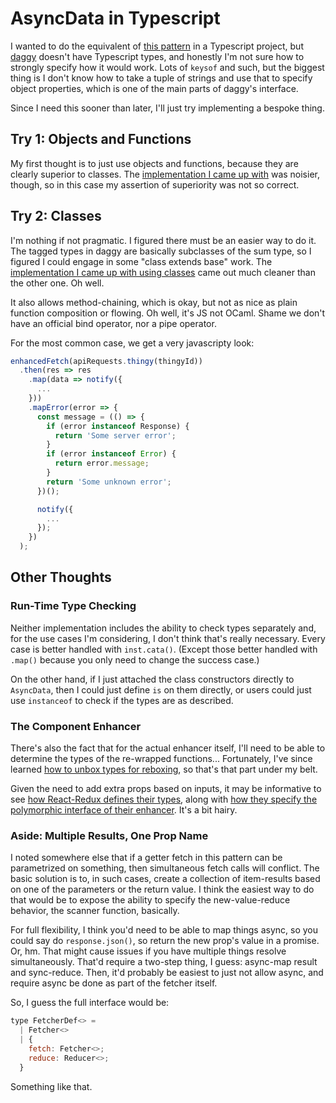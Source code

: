 AsyncData in Typescript
=======================

I wanted to do the equivalent of [this pattern](https://medium.com/javascript-inside/slaying-a-ui-antipattern-in-react-64a3b98242c) in a Typescript project, but [daggy](https://github.com/fantasyland/daggy) doesn't have Typescript types, and honestly I'm not sure how to strongly specify how it would work.  Lots of `keysof` and such, but the biggest thing is I don't know how to take a tuple of strings and use that to specify object properties, which is one of the main parts of daggy's interface.

Since I need this sooner than later, I'll just try implementing a bespoke thing.



## Try 1: Objects and Functions

My first thought is to just use objects and functions, because they are clearly superior to classes.  The [implementation I came up with](./AsyncData%20in%20TypeScript%20Examples/objects-and-functions.ts) was noisier, though, so in this case my assertion of superiority was not so correct.



## Try 2: Classes

I'm nothing if not pragmatic.  I figured there must be an easier way to do it.  The tagged types in daggy are basically subclasses of the sum type, so I figured I could engage in some "class extends base" work.  The [implementation I came up with using classes](./AsyncData%20in%20TypeScript%20Examples/classes.ts) came out much cleaner than the other one.  Oh well.

It also allows method-chaining, which is okay, but not as nice as plain function composition or flowing.  Oh well, it's JS not OCaml.  Shame we don't have an official bind operator, nor a pipe operator.

For the most common case, we get a very javascripty look:

```js
enhancedFetch(apiRequests.thingy(thingyId))
  .then(res => res
    .map(data => notify({
      ...
    }))
    .mapError(error => {
      const message = (() => {
        if (error instanceof Response) {
          return 'Some server error';
        }
        if (error instanceof Error) {
          return error.message;
        }
        return 'Some unknown error';
      })();

      notify({
        ...
      });
    })
  );
```



## Other Thoughts


### Run-Time Type Checking

Neither implementation includes the ability to check types separately and, for the use cases I'm considering, I don't think that's really necessary.  Every case is better handled with `inst.cata()`.  (Except those better handled with `.map()` because you only need to change the success case.)

On the other hand, if I just attached the class constructors directly to `AsyncData`, then I could just define `is` on them directly, or users could just use `instanceof` to check if the types are as described.


### The Component Enhancer

There's also the fact that for the actual enhancer itself, I'll need to be able to determine the types of the re-wrapped functions...  Fortunately, I've since learned [how to unbox types for reboxing](./Unboxing%20Types%20From%20Parametrized%20Boxes.md), so that's that part under my belt.

Given the need to add extra props based on inputs, it may be informative to see [how React-Redux defines their types](https://github.com/DefinitelyTyped/DefinitelyTyped/blob/master/types/react-redux/index.d.ts#L75), along with [how they specify the polymorphic interface of their enhancer](https://github.com/DefinitelyTyped/DefinitelyTyped/blob/master/types/react-redux/index.d.ts#L109).  It's a bit hairy.


### Aside: Multiple Results, One Prop Name

I noted somewhere else that if a getter fetch in this pattern can be parametrized on something, then simultaneous fetch calls will conflict.  The basic solution is to, in such cases, create a collection of item-results based on one of the parameters or the return value.  I think the easiest way to do that would be to expose the ability to specify the new-value-reduce behavior, the scanner function, basically.

For full flexibility, I think you'd need to be able to map things async, so you could say do `response.json()`, so return the new prop's value in a promise.  Or, hm.  That might cause issues if you have multiple things resolve simultaneously.  That'd require a two-step thing, I guess: async-map result and sync-reduce.  Then, it'd probably be easiest to just not allow async, and require async be done as part of the fetcher itself.

So, I guess the full interface would be:

```js
type FetcherDef<> =
  | Fetcher<>
  | {
    fetch: Fetcher<>;
    reduce: Reducer<>;
  }
```

Something like that.
